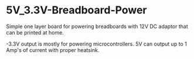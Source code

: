 # 5V_3.3V-Breadboard-Power

Simple one layer board for powering breadboards with 12V DC adaptor that can be printed at home.

-3.3V output is mostly for powering microcontrollers. 5V can output up to 1 Amp's of current with proper heatsink.
